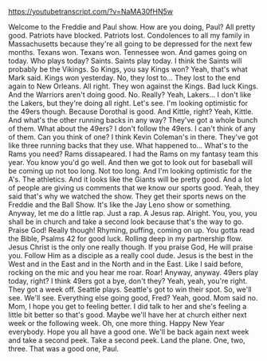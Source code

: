 https://youtubetranscript.com/?v=NaMA30fHN5w

 Welcome to the Freddie and Paul show. How are you doing, Paul? All pretty good. Patriots have blocked. Patriots lost. Condolences to all my family in Massachusetts because they're all going to be depressed for the next few months. Texans won. Texans won. Tennessee won. And games going on today. Who plays today? Saints. Saints play today. I think the Saints will probably be the Vikings. So Kings, you say Kings won? Yeah, that's what Mark said. Kings won yesterday. No, they lost to... They lost to the end again to New Orleans. All right. They won against the Kings. Bad luck Kings. And the Warriors aren't doing good. No. Really? Yeah, Lakers... I don't like the Lakers, but they're doing all right. Let's see. I'm looking optimistic for the 49ers though. Because Dorothal is good. And Kittle, right? Yeah, Kittle. And what's the other running backs in any way? They've got a whole bunch of them. What about the 49ers? I don't follow the 49ers. I can't think of any of them. Can you think of one? I think Kevin Coleman's in there. They've got like three running backs that they use. What happened to... What's to the Rams you need? Rams dissapeared. I had the Rams on my fantasy team this year. You know you'd go well. And then we got to look out for baseball will be coming up not too long. Not too long. And I'm looking optimistic for the A's. The athletics. And it looks like the Giants will be pretty good. And a lot of people are giving us comments that we know our sports good. Yeah, they said that's why we watched the show. They get their sports news on the Freddie and the Ball Show. It's like the Jay Leno show or something. Anyway, let me do a little rap. Just a rap. A Jesus rap. Alright. You, you, you shall be in church and take a second look because that's the way to go. Praise God! Really though! Rhyming, puffing, coming on up. You gotta read the Bible, Psalms 42 for good luck. Rolling deep in my partnership flow. Jesus Christ is the only one really though. If you praise God, He will praise you. Follow Him as a disciple as a really cool dude. Jesus is the best in the West and in the East and in the North and in the East. Like I said before, rocking on the mic and you hear me roar. Roar! Anyway, anyway. 49ers play today, right? I think 49ers got a bye, don't they? Yeah, yeah, you're right. They got a week off. Seattle plays. Seattle's got to win their spot. So, we'll see. We'll see. Everything else going good, Fred? Yeah, good. Mom said no. Mom, I hope you get to feeling better. I did talk to her and she's feeling a little bit better so that's good. Maybe we'll have her at church either next week or the following week. Oh, one more thing. Happy New Year everybody. Hope you all have a good one. We'll be back again next week and take a second peek. Take a second peek. Land the plane. One, two, three. That was a good one, Paul.